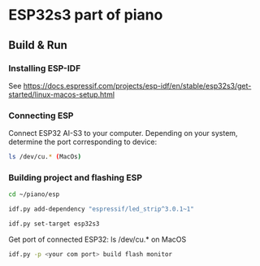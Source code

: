 # ESP32s3 part of piano
## Build & Run

### Installing ESP-IDF
See https://docs.espressif.com/projects/esp-idf/en/stable/esp32s3/get-started/linux-macos-setup.html

### Connecting ESP
Connect ESP32 AI-S3 to your computer.
Depending on your system, determine the port corresponding to device:
```bash
ls /dev/cu.* (MacOs)
```

### Building project and flashing ESP
```bash
cd ~/piano/esp
```

```bash
idf.py add-dependency "espressif/led_strip^3.0.1~1"
```

```bash
idf.py set-target esp32s3
```

Get port of connected ESP32: ls /dev/cu.* on MacOS
```bash
idf.py -p <your com port> build flash monitor
```
